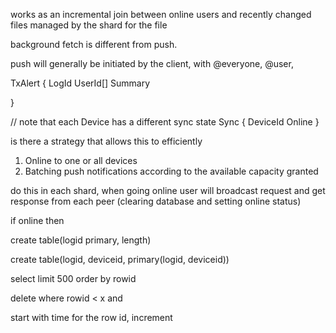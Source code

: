 
works as an incremental join between online users and recently changed files
managed by the shard for the file



background fetch is different from push.

push will generally be initiated by the client, with @everyone, @user, 

TxAlert {
    LogId
    UserId[]
    Summary

}

// note that each Device has a different sync state
Sync {
    DeviceId
    Online
}


is there a strategy that allows this to efficiently
1. Online to one or all devices
2. Batching push notifications according to the available capacity granted


do this in each shard, when going online user will broadcast request and get response from each peer
(clearing database and setting online status)

if online then 

create table(logid primary, length) 

create table(logid, deviceid, primary(logid, deviceid))

select limit 500
order by rowid

delete where rowid < x and

start with time for the row id, increment




